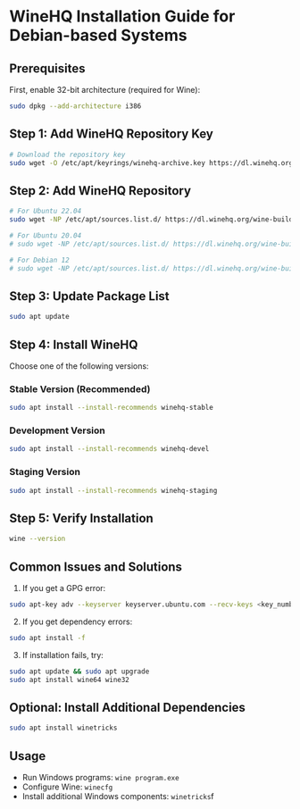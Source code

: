 # WineHQ Installation Guide for Debian-based Systems

## Prerequisites
First, enable 32-bit architecture (required for Wine):
```bash
sudo dpkg --add-architecture i386
```

## Step 1: Add WineHQ Repository Key
```bash
# Download the repository key
sudo wget -O /etc/apt/keyrings/winehq-archive.key https://dl.winehq.org/wine-builds/winehq.key
```

## Step 2: Add WineHQ Repository
```bash
# For Ubuntu 22.04
sudo wget -NP /etc/apt/sources.list.d/ https://dl.winehq.org/wine-builds/ubuntu/dists/jammy/winehq-jammy.sources

# For Ubuntu 20.04
# sudo wget -NP /etc/apt/sources.list.d/ https://dl.winehq.org/wine-builds/ubuntu/dists/focal/winehq-focal.sources

# For Debian 12
# sudo wget -NP /etc/apt/sources.list.d/ https://dl.winehq.org/wine-builds/debian/dists/bookworm/winehq-bookworm.sources
```

## Step 3: Update Package List
```bash
sudo apt update
```

## Step 4: Install WineHQ
Choose one of the following versions:

### Stable Version (Recommended)
```bash
sudo apt install --install-recommends winehq-stable
```

### Development Version
```bash
sudo apt install --install-recommends winehq-devel
```

### Staging Version
```bash
sudo apt install --install-recommends winehq-staging
```

## Step 5: Verify Installation
```bash
wine --version
```

## Common Issues and Solutions

1. If you get a GPG error:
```bash
sudo apt-key adv --keyserver keyserver.ubuntu.com --recv-keys <key_number>
```

2. If you get dependency errors:
```bash
sudo apt install -f
```

3. If installation fails, try:
```bash
sudo apt update && sudo apt upgrade
sudo apt install wine64 wine32
```

## Optional: Install Additional Dependencies
```bash
sudo apt install winetricks
```

## Usage
- Run Windows programs: `wine program.exe`
- Configure Wine: `winecfg`
- Install additional Windows components: `winetricks`f